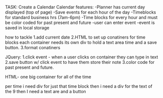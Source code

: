 TASK: Create a Calendar
Calendar features:
-Planner has current day displayed (top of page)
-Save events for each hour of the day
-Timeblocks for standard business hrs (7am-6pm)
-Time blocks for every hour and must be color coded for past present and future
-user can enter event
-event is saved in local storage

how to tackle
1.add current date
2.HTML to set up conatiners for time blocks
each container needs its own div to hold a text area time and a save button.
3.format conatiners

JQuery:
1.click event - when a user clicks on container they can type in text
2.save button w/ click event to have them store their note
3.color code for past present and future.

HTML-
one big container for all of the time

per time i need div for just that time block
then i need a div for the text of the 9
then I need a text are
and a button
